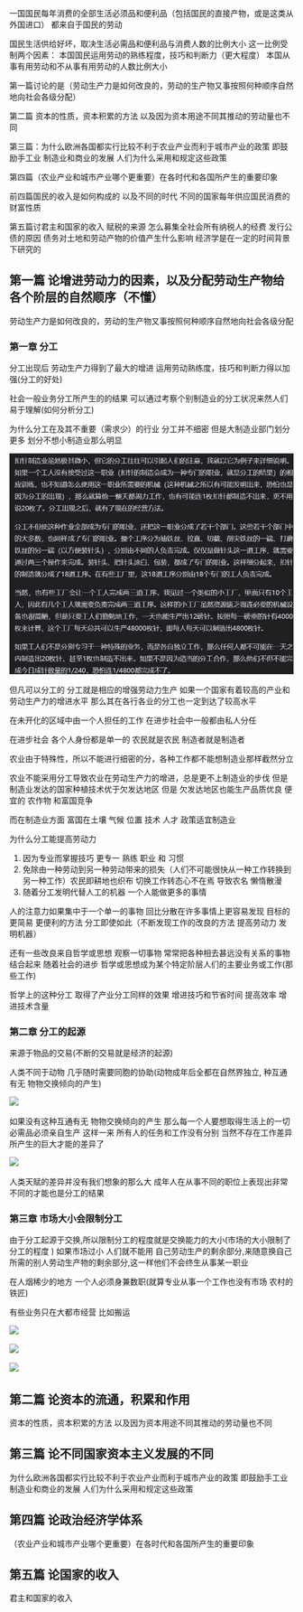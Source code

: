 一国国民每年消费的全部生活必须品和便利品（包括国民的直接产物，或是这类从外国进口） 都来自于国民的劳动

国民生活供给好坏，取决生活必需品和便利品与消费人数的比例大小
这一比例受制两个因素：
本国国民运用劳动的熟练程度，技巧和判断力（更大程度）
本国从事有用劳动和不从事有用劳动的人数比例大小

第一篇讨论的是（劳动生产力是如何改良的，劳动的生产物又事按照何种顺序自然地向社会各级分配）

第二篇 资本的性质，资本积累的方法 以及因为资本用途不同其推动的劳动量也不同

第三篇：为什么欧洲各国都实行比较不利于农业产业而利于城市产业的政策 即鼓励手工业 制造业和商业的发展 人们为什么采用和规定这些政策

第四篇（农业产业和城市产业哪个更重要）在各时代和各国所产生的重要印象

前四篇国民的收入是如何构成的 以及不同的时代 不同的国家每年供应国民消费的财富性质

第五篇讨君主和国家的收入
赋税的来源
怎么募集全社会所有纳税人的经费
发行公债的原因 债务对土地和劳动产物的价值产生什么影响
经济学是在一定的时间背景下研究的

## 第一篇 论增进劳动力的因素，以及分配劳动生产物给各个阶层的自然顺序（不懂）

劳动生产力是如何改良的，劳动的生产物又事按照何种顺序自然地向社会各级分配

### 第一章 分工

分工出现后 劳动生产力得到了最大的增进 运用劳动熟练度，技巧和判断力得以加强(分工的好处)

社会一般业务分工所产生的的结果 可以通过考察个别制造业的分工状况来然人们易于理解(如何分析分工)

为什么分工在及其不重要（需求少）的行业 分工并不细密 但是大制造业部门划分更多 划分不想小制造业那么明显

![](分工.png)

但凡可以分工的 分工就是相应的增强劳动力生产 如果一个国家有着较高的产业和劳动生产力的增进水平 那么其在各行各业的分工也一定到达了较高水平

在未开化的区域中由一个人担任的工作 在进步社会中一般都由私人分任

在进步社会 各个人身份都是单一的 农民就是农民 制造者就是制造者

农业由于特殊性，所以不能进行细密的分，各种工作都不能想制造业那样截然分立

农业不能采用分工导致农业在劳动生产力的增进，总是更不上制造业的步伐 但是制造业发达的国家种植技术优于欠发达地区 但是 欠发达地区也能生产品质优良 便宜的 农作物 和富国竞争

而在制造业方面 富国在土壤 气候 位置 技术 人才 政策适宜制造业

为什么分工能提高劳动力

1. 因为专业而掌握技巧 更专一 熟练  职业 和 习惯
2. 免除由一种劳动到另一种劳动带来的损失（人们不可能很快从一种工作转换到另一种工作）农民即耕地也织布 切换工作转态心不在焉 导致农名 懒惰散漫
3. 随着分工发明代替人工的机器 一个人能做更多的事情

人的注意力如果集中于一个单一的事物 回比分散在许多事情上更容易发现 目标的更简易 更便利的方法 分工即使如此（不断发现工作的改良的方法 提高劳动力 发明机器）

还有一些改良来自哲学或思想 观察一切事物 常常把各种相去甚远没有关系的事物结合起来 随着社会的进步 哲学或思想成为某个特定阶层人们的主要业务或工作(那些工作)

哲学上的这种分工 取得了产业分工同样的效果 增进技巧和节省时间 提高效率 增进技术含量

### 第二章  分工的起源

来源于物品的交易(不断的交易就是经济的起源)

人类不同于动物 几乎随时需要同胞的协助(动物成年后全都在自然界独立, 种互通有无 物物交换倾向的产生)

![](\交换.png)

如果没有这种互通有无 物物交换倾向的产生 那么每一个人要想取得生活上的一切必需品必须亲自生产 这样一来 所有人的任务和工作没有分别 当然不存在工作差异所产生的巨大才能的差异了

![](\分工的起源.png)

人类天赋的差异并没有我们想象的那么大  成年人在从事不同的职位上表现出非常不同的才能也是分工的结果

### 第三章 市场大小会限制分工

由于分工起源于交换,所以限制分工的程度就是交换能力的大小(市场的大小限制了分工的程度 ) 如果市场过小 人们就不能用 自己劳动生产的剩余部分,来随意换自己所需的别人劳动生产物的剩余部分,这一样他们不会终生从事某一职业

在人烟稀少的地方 一个人必须身兼数职(就算专业从事一个工作也没有市场 农村的铁匠)

有些业务只在大都市经营 比如搬运

![](C:\Users\rondaful\Desktop\other-read\经济学\国富论\市场大小1.png)

![](C:\Users\rondaful\Desktop\other-read\经济学\国富论\市场大小2.png)

![](C:\Users\rondaful\Desktop\other-read\经济学\国富论\市场大小3.png)

## 第二篇 论资本的流通，积累和作用

资本的性质，资本积累的方法 以及因为资本用途不同其推动的劳动量也不同

## 第三篇 论不同国家资本主义发展的不同

为什么欧洲各国都实行比较不利于农业产业而利于城市产业的政策 即鼓励手工业 制造业和商业的发展 人们为什么采用和规定这些政策

## 第四篇 论政治经济学体系

（农业产业和城市产业哪个更重要）在各时代和各国所产生的重要印象

## 第五篇 论国家的收入

君主和国家的收入

